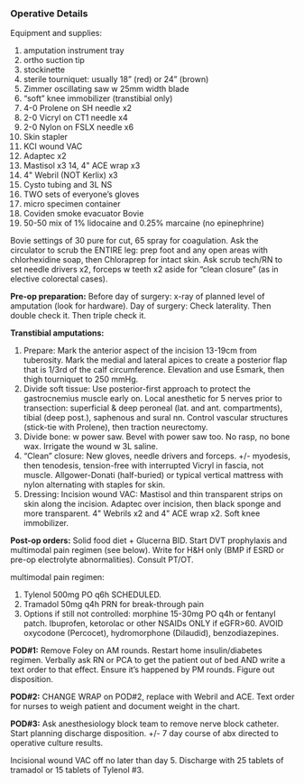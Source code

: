 <!-- Global site tag (gtag.js) - Google Analytics -->
<script async src="https://www.googletagmanager.com/gtag/js?id=G-BK8G9L0WNT"></script>
<script>
  window.dataLayer = window.dataLayer || [];
  function gtag(){dataLayer.push(arguments);}
  gtag('js', new Date());

  gtag('config', 'G-BK8G9L0WNT');
</script>
### Operative Details

Equipment and supplies:
1.  amputation instrument tray
2.  ortho suction tip
3.  stockinette
4.  sterile tourniquet: usually 18” (red) or 24” (brown)
5.  Zimmer oscillating saw w 25mm width blade
6.  “soft” knee immobilizer (transtibial only)
7.  4-0 Prolene on SH needle x2
8.  2-0 Vicryl on CT1 needle x4
9.  2-0 Nylon on FSLX needle x6
10. Skin stapler
11. KCI wound VAC
12. Adaptec x2
13. Mastisol x3
14, 4" ACE wrap x3
15. 4" Webril (NOT Kerlix) x3
16. Cysto tubing and 3L NS
17. TWO sets of everyone’s gloves
18. micro specimen container
19. Coviden smoke evacuator Bovie
20. 50-50 mix of 1% lidocaine and 0.25% marcaine (no epinephrine)

Bovie settings of 30 pure for cut, 65 spray for coagulation. Ask the circulator to scrub the ENTIRE leg: prep foot and any open areas with chlorhexidine soap, then Chloraprep for intact skin. Ask scrub tech/RN to set needle drivers x2, forceps w teeth x2 aside for “clean closure” (as in elective colorectal cases). 

<b>Pre-op preparation:</b>
Before day of surgery: x-ray of planned level of amputation (look for hardware).
Day of surgery: Check laterality. Then double check it. Then triple check it.

<b>Transtibial amputations:</b>
1. Prepare: Mark the anterior aspect of the incision 13-19cm from tuberosity. Mark the medial and lateral apices to create a posterior flap that is 1/3rd of the calf circumference. Elevation and use Esmark, then thigh tourniquet to 250 mmHg.
2. Divide soft tissue: Use posterior-first approach to protect the gastrocnemius muscle early on. Local anesthetic for 5 nerves prior to transection: superficial & deep peroneal (lat. and ant. compartments), tibial (deep post.), saphenous and sural nn. Control vascular structures (stick-tie with Prolene), then traction neurectomy.
3. Divide bone: w power saw. Bevel with power saw too. No rasp, no bone wax. Irrigate the wound w 3L saline.
4. “Clean” closure: New gloves, needle drivers and forceps. +/- myodesis, then tenodesis, tension-free with interrupted Vicryl in fascia, not muscle. Allgower-Donati (half-buried) or typical vertical mattress with nylon alternating with staples for skin.
5. Dressing: Incision wound VAC: Mastisol and thin transparent strips on skin along the incision. Adaptec over incision, then black sponge and more transparent. 4" Webrils x2 and 4" ACE wrap x2. Soft knee immobilizer.

<b>Post-op orders:</b> Solid food diet + Glucerna BID. Start DVT prophylaxis and multimodal pain regimen (see below). Write for H&H only (BMP if ESRD or pre-op electrolyte abnormalities). Consult PT/OT. 

multimodal pain regimen:
1. Tylenol 500mg PO q6h SCHEDULED.
2. Tramadol 50mg q4h PRN for break-through pain
3. Options if still not controlled: morphine 15-30mg PO q4h or fentanyl patch.  Ibuprofen, ketorolac or other NSAIDs ONLY if eGFR>60.
AVOID oxycodone (Percocet), hydromorphone (Dilaudid), benzodiazepines. 

<b>POD#1:</b> Remove Foley on AM rounds. Restart home insulin/diabetes regimen. Verbally ask RN or PCA to get the patient out of bed AND write a text order to that effect. Ensure it’s happened by PM rounds. Figure out disposition.

<b>POD#2:</b> CHANGE WRAP on POD#2, replace with Webril and ACE. Text order for nurses to weigh patient and document weight in the chart.

<b>POD#3:</b> Ask anesthesiology block team to remove nerve block catheter. Start planning discharge disposition. +/- 7 day course of abx directed to operative culture results.

Incisional wound VAC off no later than day 5. Discharge with 25 tablets of tramadol or 15 tablets of Tylenol #3.
